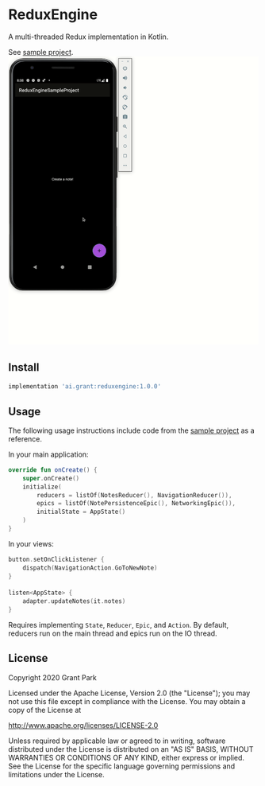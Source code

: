 # ReduxEngine
A multi-threaded Redux implementation in Kotlin.  

See [sample project](https://github.com/grant-park/ReduxEngineSampleProject).  
![](https://github.com/grant-park/ReduxEngineSampleProject/raw/master/demo.gif)

## Install
```groovy
implementation 'ai.grant:reduxengine:1.0.0'
```

## Usage
The following usage instructions include code from the [sample project](https://github.com/grant-park/ReduxEngineSampleProject) as a reference.

In your main application:

```kotlin
override fun onCreate() {
    super.onCreate()
    initialize(
        reducers = listOf(NotesReducer(), NavigationReducer()),
        epics = listOf(NotePersistenceEpic(), NetworkingEpic()),
        initialState = AppState()
    )
}
```

In your views:

```kotlin
button.setOnClickListener {
    dispatch(NavigationAction.GoToNewNote)
}

listen<AppState> {
    adapter.updateNotes(it.notes)
}
```

Requires implementing `State`, `Reducer`, `Epic`, and `Action`. By default, reducers run on the main thread and epics run on the IO thread.

## License

Copyright 2020 Grant Park

Licensed under the Apache License, Version 2.0 (the "License");
you may not use this file except in compliance with the License.
You may obtain a copy of the License at

   http://www.apache.org/licenses/LICENSE-2.0

Unless required by applicable law or agreed to in writing, software
distributed under the License is distributed on an "AS IS" BASIS,
WITHOUT WARRANTIES OR CONDITIONS OF ANY KIND, either express or implied.
See the License for the specific language governing permissions and
limitations under the License.
